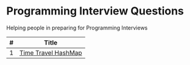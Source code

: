 Programming Interview Questions
===============================
Helping people in preparing for Programming Interviews

|#|Title|
|---|-----|
|1|[Time Travel HashMap](./src/datastructures/timetravelmap)|
